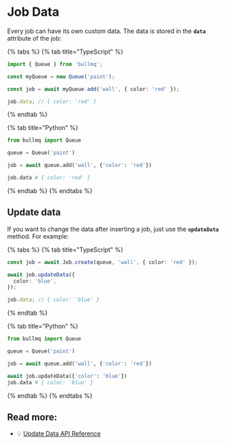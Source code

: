 # Job Data

Every job can have its own custom data. The data is stored in the **`data`** attribute of the job:

{% tabs %}
{% tab title="TypeScript" %}
```typescript
import { Queue } from 'bullmq';

const myQueue = new Queue('paint');

const job = await myQueue.add('wall', { color: 'red' });

job.data; // { color: 'red' }
```
{% endtab %}

{% tab title="Python" %}
```python
from bullmq import Queue

queue = Queue('paint')

job = await queue.add('wall', {'color': 'red'})

job.data # { color: 'red' }
```
{% endtab %}
{% endtabs %}

## Update data

If you want to change the data after inserting a job, just use the **`updateData`** method. For example:

{% tabs %}
{% tab title="TypeScript" %}
```typescript
const job = await Job.create(queue, 'wall', { color: 'red' });

await job.updateData({
  color: 'blue',
});

job.data; // { color: 'blue' }
```
{% endtab %}

{% tab title="Python" %}
```python
from bullmq import Queue

queue = Queue('paint')

job = await queue.add('wall', {'color': 'red'})

await job.updateData({'color': 'blue'})
job.data # { color: 'blue' }
```
{% endtab %}
{% endtabs %}

## Read more:

* 💡 [Update Data API Reference](https://api.docs.bullmq.io/classes/v5.Job.html#updateData)

